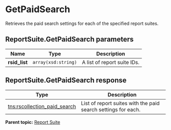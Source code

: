 # GetPaidSearch

Retrieves the paid search settings for each of the specified report suites.

## ReportSuite.GetPaidSearch parameters

|Name|Type|Description|
|----|----|-----------|
|**rsid\_list** |`array(xsd:string)` |A list of report suite IDs.|

## ReportSuite.GetPaidSearch response

|Type|Description|
|----|-----------|
|[tns:rscollection\_paid\_search](../../data_types/r_rscollection_paid_search.md#) |List of report suites with the paid search settings for each.|

**Parent topic:** [Report Suite](../../methods/report_suite/c_api_admin_methods_repsuite.md)

